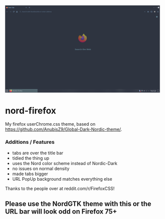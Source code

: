 ![](https://raw.githubusercontent.com/Daaniiieel/nord-firefox/master/ff1.png)
# nord-firefox
My firefox userChrome.css theme, based on https://github.com/AnubisZ9/Global-Dark-Nordic-theme/.

### Additions / Features
* tabs are over the title bar
* tidied the thing up
* uses the Nord color scheme instead of Nordic-Dark
* no issues on normal density
* made tabs bigger
* URL PopUp background matches everything else

Thanks to the people over at reddit.com/r/FirefoxCSS!
## Please use the NordGTK theme with this or the URL bar will look odd on Firefox 75+

